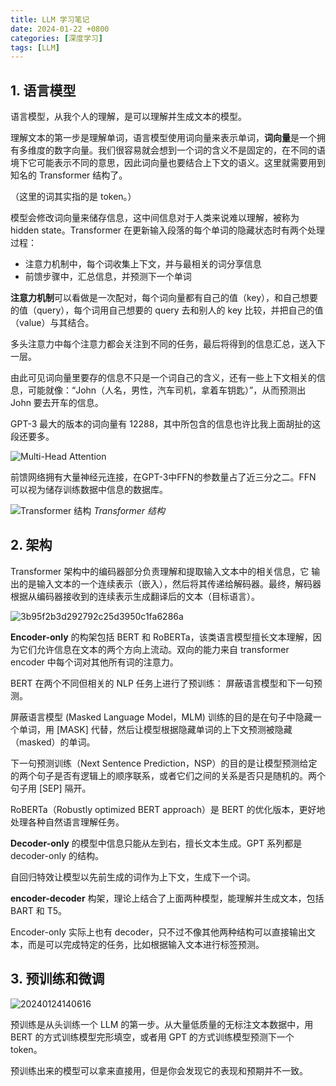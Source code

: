 ```yaml
---
title: LLM 学习笔记
date: 2024-01-22 +0800
categories: [深度学习]
tags: [LLM]
---
```


## 1. 语言模型

语言模型，从我个人的理解，是可以理解并生成文本的模型。

理解文本的第一步是理解单词，语言模型使用词向量来表示单词，**词向量**是一个拥有多维度的数字向量。我们很容易就会想到一个词的含义不是固定的，在不同的语境下它可能表示不同的意思，因此词向量也要结合上下文的语义。这里就需要用到知名的 Transformer 结构了。

（这里的词其实指的是 token。）

模型会修改词向量来储存信息，这中间信息对于人类来说难以理解，被称为 hidden state。Transformer 在更新输入段落的每个单词的隐藏状态时有两个处理过程：

- 注意力机制中，每个词收集上下文，并与最相关的词分享信息
- 前馈步骤中，汇总信息，并预测下一个单词

**注意力机制**可以看做是一次配对，每个词向量都有自己的值（key），和自己想要的值（query），每个词用自己想要的 query 去和别人的 key 比较，并把自己的值（value）与其结合。

多头注意力中每个注意力都会关注到不同的任务，最后将得到的信息汇总，送入下一层。

由此可见词向量里要存的信息不只是一个词自己的含义，还有一些上下文相关的信息，可能就像：“John（人名，男性，汽车司机，拿着车钥匙）”，从而预测出 John 要去开车的信息。

GPT-3 最大的版本的词向量有 12288，其中所包含的信息也许比我上面胡扯的这段还要多。

![Multi-Head Attention](https://cdn.jsdelivr.net/gh/bigfishtwo/BlogPics@main/imgs/20230915005723.png)



前馈网络拥有大量神经元连接，在GPT-3中FFN的参数量占了近三分之二。FFN 可以视为储存训练数据中信息的数据库。


![Transformer 结构](https://cdn.jsdelivr.net/gh/bigfishtwo/BlogPics@main/imgs/20230915005522.png)
_Transformer 结构_


## 2. 架构

Transformer 架构中的编码器部分负责理解和提取输入文本中的相关信息，它
输出的是输入文本的一个连续表示（嵌入），然后将其传递给解码器。最终，解码器根据从编码器接收到的连续表示生成翻译后的文本（目标语言）。

![3b95f2b3d292792c25d3950c1fa6286a](https://cdn.jsdelivr.net/gh/bigfishtwo/BlogPics@main/imgs/3b95f2b3d292792c25d3950c1fa6286a.jpg)

**Encoder-only** 的构架包括 BERT 和 RoBERTa，该类语言模型擅长文本理解，因为它们允许信息在文本的两个方向上流动。双向的能力来自 transformer encoder 中每个词对其他所有词的注意力。

BERT 在两个不同但相关的 NLP 任务上进行了预训练： 屏蔽语言模型和下一句预测。

屏蔽语言模型 (Masked Language Model，MLM) 训练的目的是在句子中隐藏一个单词，用 [MASK] 代替，然后让模型根据隐藏单词的上下文预测被隐藏（masked）的单词。

下一句预测训练（Next Sentence Prediction，NSP）的目的是让模型预测给定的两个句子是否有逻辑上的顺序联系，或者它们之间的关系是否只是随机的。两个句子用 [SEP] 隔开。

RoBERTa（Robustly optimized BERT approach）是 BERT 的优化版本，更好地处理各种自然语言理解任务。


**Decoder-only** 的模型中信息只能从左到右，擅长文本生成。GPT 系列都是 decoder-only 的结构。

自回归特效让模型以先前生成的词作为上下文，生成下一个词。

**encoder-decoder** 构架，理论上结合了上面两种模型，能理解并生成文本，包括 BART 和 T5。

Encoder-only 实际上也有 decoder，只不过不像其他两种结构可以直接输出文本，而是可以完成特定的任务，比如根据输入文本进行标签预测。


## 3. 预训练和微调

![20240124140616](https://cdn.jsdelivr.net/gh/bigfishtwo/BlogPics@main/imgs/20240124140616.png)

预训练是从头训练一个 LLM 的第一步。从大量低质量的无标注文本数据中，用 BERT 的方式训练模型完形填空，或者用 GPT 的方式训练模型预测下一个 token。

预训练出来的模型可以拿来直接用，但是你会发现它的表现和预期并不一致。